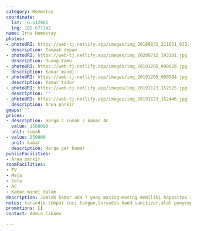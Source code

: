 ```yaml
---
category: Homestay
coordinate:
  lat: -6.512961
  lng: 105.677142
name: Irna Homestay
photos:
- photoURI: https://web-tj.netlify.app/images/img_20180831_211051_633.jpg
  description: Tampak depan
- photoURI: https://web-tj.netlify.app/images/img_20200712_193101.jpg
  description: Ruang tamu
- photoURI: https://web-tj.netlify.app/images/img_20191205_090626.jpg
  description: Kamar mandi
- photoURI: https://web-tj.netlify.app/images/img_20191205_090504.jpg
  description: Kamar tidur
- photoURI: https://web-tj.netlify.app/images/img_20191123_152525.jpg
  description: ''
- photoURI: https://web-tj.netlify.app/images/img_20191123_152446.jpg
  description: Area parkir
gmaps: ''
prices:
- description: Harga 1 rumah 7 kamar AC
  value: 1500000
  unit: rumah
- value: 250000
  unit: kamar
  description: Harga per kamar
publicFacilities:
- Area parkir
roomFacilities:
- TV
- Meja
- Sofa
- AC
- Kamar mandi dalam
description: Jumlah kamar ada 7 yang masing-masing memiliki kapasitas 2 orang
notes: tersedia tempat cuci tangan,tersedia hand sanitizer,alat penyemprot disenfektan
promotions: []
contact: Admin Cikadu

---
```

